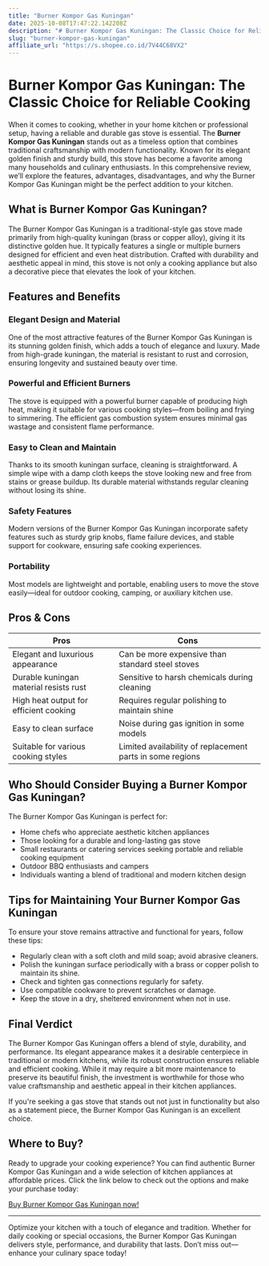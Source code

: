 ```yaml
---
title: "Burner Kompor Gas Kuningan"
date: 2025-10-08T17:47:22.142208Z
description: "# Burner Kompor Gas Kuningan: The Classic Choice for Reliable Cooking..."
slug: "burner-kompor-gas-kuningan"
affiliate_url: "https://s.shopee.co.id/7V44C68VX2"
---
```

# Burner Kompor Gas Kuningan: The Classic Choice for Reliable Cooking

When it comes to cooking, whether in your home kitchen or professional setup, having a reliable and durable gas stove is essential. The **Burner Kompor Gas Kuningan** stands out as a timeless option that combines traditional craftsmanship with modern functionality. Known for its elegant golden finish and sturdy build, this stove has become a favorite among many households and culinary enthusiasts. In this comprehensive review, we’ll explore the features, advantages, disadvantages, and why the Burner Kompor Gas Kuningan might be the perfect addition to your kitchen.

## What is Burner Kompor Gas Kuningan?

The Burner Kompor Gas Kuningan is a traditional-style gas stove made primarily from high-quality kuningan (brass or copper alloy), giving it its distinctive golden hue. It typically features a single or multiple burners designed for efficient and even heat distribution. Crafted with durability and aesthetic appeal in mind, this stove is not only a cooking appliance but also a decorative piece that elevates the look of your kitchen.

## Features and Benefits

### Elegant Design and Material

One of the most attractive features of the Burner Kompor Gas Kuningan is its stunning golden finish, which adds a touch of elegance and luxury. Made from high-grade kuningan, the material is resistant to rust and corrosion, ensuring longevity and sustained beauty over time.

### Powerful and Efficient Burners

The stove is equipped with a powerful burner capable of producing high heat, making it suitable for various cooking styles—from boiling and frying to simmering. The efficient gas combustion system ensures minimal gas wastage and consistent flame performance.

### Easy to Clean and Maintain

Thanks to its smooth kuningan surface, cleaning is straightforward. A simple wipe with a damp cloth keeps the stove looking new and free from stains or grease buildup. Its durable material withstands regular cleaning without losing its shine.

### Safety Features

Modern versions of the Burner Kompor Gas Kuningan incorporate safety features such as sturdy grip knobs, flame failure devices, and stable support for cookware, ensuring safe cooking experiences.

### Portability

Most models are lightweight and portable, enabling users to move the stove easily—ideal for outdoor cooking, camping, or auxiliary kitchen use.

## Pros & Cons

| **Pros** | **Cons** |
|---|---|
| Elegant and luxurious appearance | Can be more expensive than standard steel stoves |
| Durable kuningan material resists rust | Sensitive to harsh chemicals during cleaning |
| High heat output for efficient cooking | Requires regular polishing to maintain shine |
| Easy to clean surface | Noise during gas ignition in some models |
| Suitable for various cooking styles | Limited availability of replacement parts in some regions |

## Who Should Consider Buying a Burner Kompor Gas Kuningan?

The Burner Kompor Gas Kuningan is perfect for:

- Home chefs who appreciate aesthetic kitchen appliances
- Those looking for a durable and long-lasting gas stove
- Small restaurants or catering services seeking portable and reliable cooking equipment
- Outdoor BBQ enthusiasts and campers
- Individuals wanting a blend of traditional and modern kitchen design

## Tips for Maintaining Your Burner Kompor Gas Kuningan

To ensure your stove remains attractive and functional for years, follow these tips:

- Regularly clean with a soft cloth and mild soap; avoid abrasive cleaners.
- Polish the kuningan surface periodically with a brass or copper polish to maintain its shine.
- Check and tighten gas connections regularly for safety.
- Use compatible cookware to prevent scratches or damage.
- Keep the stove in a dry, sheltered environment when not in use.

## Final Verdict

The Burner Kompor Gas Kuningan offers a blend of style, durability, and performance. Its elegant appearance makes it a desirable centerpiece in traditional or modern kitchens, while its robust construction ensures reliable and efficient cooking. While it may require a bit more maintenance to preserve its beautiful finish, the investment is worthwhile for those who value craftsmanship and aesthetic appeal in their kitchen appliances.

If you're seeking a gas stove that stands out not just in functionality but also as a statement piece, the Burner Kompor Gas Kuningan is an excellent choice.

## Where to Buy?

Ready to upgrade your cooking experience? You can find authentic Burner Kompor Gas Kuningan and a wide selection of kitchen appliances at affordable prices. Click the link below to check out the options and make your purchase today:

[Buy Burner Kompor Gas Kuningan now!](https://s.shopee.co.id/7V44C68VX2)

---

Optimize your kitchen with a touch of elegance and tradition. Whether for daily cooking or special occasions, the Burner Kompor Gas Kuningan delivers style, performance, and durability that lasts. Don’t miss out—enhance your culinary space today!